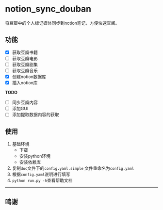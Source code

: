 # notion_sync_douban
将豆瓣中的个人标记媒体同步到notion笔记，方便快速查阅。


## 功能

- [x] 获取豆瓣书籍
- [ ] 获取豆瓣电影
- [ ] 获取豆瓣剧集
- [ ] 获取豆瓣音乐
- [x] 创建notion数据库
- [x] 插入notion库

**TODO**

- [ ] 同步豆瓣内容
- [ ] 添加GUI
- [ ] 添加提取数据内容的获取

## 使用

1. 基础环境
   - 下载
   - 安装python环境
   - 安装依赖库
2. 复制`doc`文件下的`config.yaml.simple` 文件重命名为`config.yaml`
3. 根据`config.yaml`说明进行填写
4. `python run.py -h`查看帮助文档

------

## 鸣谢

